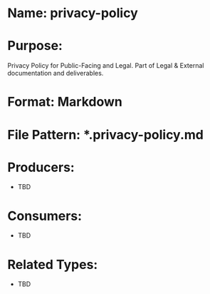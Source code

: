 # Name: privacy-policy

# Purpose:
Privacy Policy for Public-Facing and Legal. Part of Legal & External documentation and deliverables.

# Format: Markdown

# File Pattern: *.privacy-policy.md

# Producers:
- TBD

# Consumers:
- TBD

# Related Types:
- TBD
